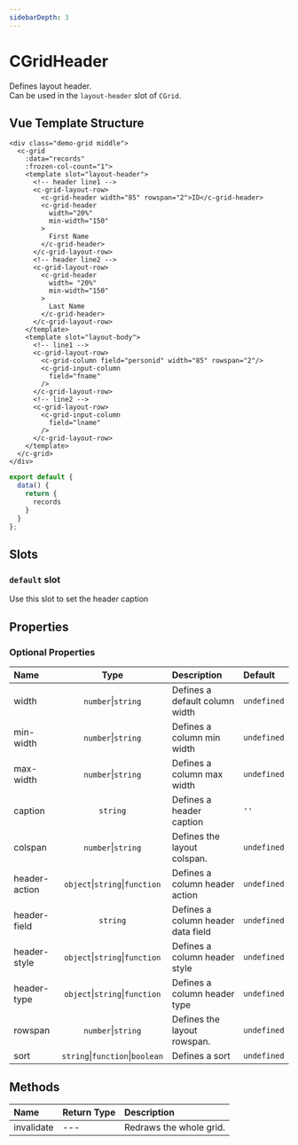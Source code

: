 ```yaml
---
sidebarDepth: 3
---
```


# CGridHeader

Defines layout header.  
Can be used in the `layout-header` slot of `CGrid`.

## Vue Template Structure

<code-preview>

```vue
<div class="demo-grid middle">
  <c-grid
    :data="records"
    :frozen-col-count="1">
    <template slot="layout-header">
      <!-- header line1 -->
      <c-grid-layout-row>
        <c-grid-header width="85" rowspan="2">ID</c-grid-header>
        <c-grid-header
          width="20%"
          min-width="150"
        >
          First Name
        </c-grid-header>
      </c-grid-layout-row>
      <!-- header line2 -->
      <c-grid-layout-row>
        <c-grid-header
          width= "20%"
          min-width="150"
        >
          Last Name
        </c-grid-header>
      </c-grid-layout-row>
    </template>
    <template slot="layout-body">
      <!-- line1 -->
      <c-grid-layout-row>
        <c-grid-column field="personid" width="85" rowspan="2"/>
        <c-grid-input-column
          field="fname"
        />
      </c-grid-layout-row>
      <!-- line2 -->
      <c-grid-layout-row>
        <c-grid-input-column
          field="lname"
        />
      </c-grid-layout-row>
    </template>
  </c-grid>
</div>
```

```js
export default {
  data() {
    return {
      records
    }
  }
};
```

</code-preview>

## Slots

<!-- SLOT_DEFAULT_START -->

### `default` slot

Use this slot to set the header caption

<!-- SLOT_DEFAULT_END -->

## Properties

<!-- PROPS_TABLE_START -->

### Optional Properties

| Name        | Type    | Description         | Default  |
|:------------|:-------:|:--------------------|:---------|
| width | `number`&#124;`string`  | Defines a default column width | `undefined` |
| min-width | `number`&#124;`string`  | Defines a column min width | `undefined` |
| max-width | `number`&#124;`string`  | Defines a column max width | `undefined` |
| caption | `string`  | Defines a header caption | `''` |
| colspan | `number`&#124;`string`  | Defines the layout colspan. | `undefined` |
| header-action | `object`&#124;`string`&#124;`function`  | Defines a column header action | `undefined` |
| header-field | `string`  | Defines a column header data field | `undefined` |
| header-style | `object`&#124;`string`&#124;`function`  | Defines a column header style | `undefined` |
| header-type | `object`&#124;`string`&#124;`function`  | Defines a column header type | `undefined` |
| rowspan | `number`&#124;`string`  | Defines the layout rowspan. | `undefined` |
| sort | `string`&#124;`function`&#124;`boolean`  | Defines a sort | `undefined` |

<!-- PROPS_TABLE_END -->

## Methods

<!-- METHODS_TABLE_START -->

| Name        | Return Type | Description         |
|:------------|:------------|:--------------------|
| invalidate | --- | Redraws the whole grid. |

<!-- METHODS_TABLE_END -->
